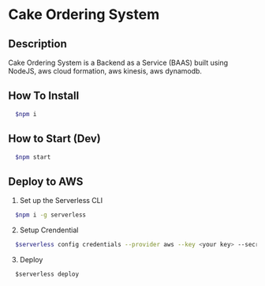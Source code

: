 # Cake Ordering System

## Description
Cake Ordering System is a Backend as a Service (BAAS) built using NodeJS, aws cloud formation, aws kinesis, aws dynamodb.

## How To Install
```bash
  $npm i
```
## How to Start (Dev)
```bash
  $npm start
```
## Deploy to AWS
1. Set up the Serverless CLI

```bash
  $npm i -g serverless
```

2. Setup Crendential
```bash
  $serverless config credentials --provider aws --key <your key> --secret <your secret>
```

3. Deploy
```
  $serverless deploy
```